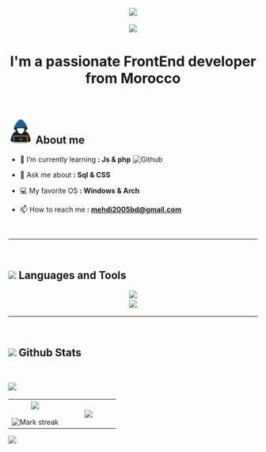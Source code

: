 <p align="center">
  <img src="https://capsule-render.vercel.app/api?type=waving&color=gradient&text=Hello!&height=100&section=header"/>
</p>

<p align="center">
  <a href="https://github.com/DenverCoder1/readme-typing-svg"><img src="https://readme-typing-svg.herokuapp.com?font=Time+New+Roman&color=gradient&size=25&center=true&vCenter=true&width=600&height=100&lines=Hello+World+!+...;Self-taught+Front-End+Developer,;Active+Learner/Researcher,;Love+to+learn+new+stuffs+..&hearts;"></a>
</p>

<h1 align="center">
  I'm a passionate FrontEnd developer from Morocco
</h1>
<br>

## <picture><img src = "https://github.com/0xAbdulKhalid/0xAbdulKhalid/raw/main/assets/mdImages/about_me.gif" width = 50px></picture> **About me**
<img width="50%" align="right" alt="Github" src="https://raw.githubusercontent.com/onimur/.github/master/.resources/git-header.svg" />

- 🌱 I’m currently learning  **: Js & php**

- 💬 Ask me about   **: Sql & CSS**
  
- 💻 My favorite OS  **: Windows & Arch**

- 📫 How to reach me   **:  mehdi2005bd@gmail.com**

  

<br>

----
<br>


## <img src="https://media2.giphy.com/media/QssGEmpkyEOhBCb7e1/giphy.gif?cid=ecf05e47a0n3gi1bfqntqmob8g9aid1oyj2wr3ds3mg700bl&rid=giphy.gif" width ="25"><b> Languages and Tools</b>


      
<p align="center">
  <a href="https://go-skill-icons.vercel.app/">
   <img src="https://go-skill-icons.vercel.app/api/icons?i=git,github,mysql,sqlserver,oracle,vscode,clion,phpstorm,datagrip" /><br> 
    <img src="https://go-skill-icons.vercel.app/api/icons?i=html,css,javascript,nodejs,react,php,laravel,c,cpp,python,java" />
     
  </a>
</p>    





-----

<br>


## <img src="https://media.giphy.com/media/iY8CRBdQXODJSCERIr/giphy.gif" width="35"><b> Github Stats </b>
<br>

<img src="https://user-images.githubusercontent.com/73097560/115834477-dbab4500-a447-11eb-908a-139a6edaec5c.gif"><br>
<table align="center">
<tr border="none">
<td width="50%" align="center">
  
  <img  align="center"  src="https://github-readme-stats.vercel.app/api?username=Mohammed-Mehdi-Boudir&theme=gotham&show_icons=true&count_private=true" />
  <br></br>
  <img  title="🔥 Get streak stats for your profile at git.io/streak-stats" alt="Mark streak" src="https://github-readme-streak-stats.herokuapp.com/?user=Mohammed-Mehdi-Boudir&theme=gotham&hide_border=false" /> 
</td>

<td width="50%" align="center">

  <img  align="center"  src="https://github-readme-stats.anuraghazra1.vercel.app/api/top-langs/?username=Mohammed-Mehdi-Boudir&theme=gotham&hide_border=false&no-bg=true&no-frame=true&langs_count=10"/>
  
  </td>
</tr>
</table>
<img src="https://user-images.githubusercontent.com/73097560/115834477-dbab4500-a447-11eb-908a-139a6edaec5c.gif"><br>

